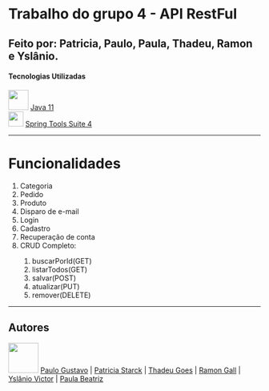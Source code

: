 # Trabalho do grupo 4 - API RestFul

## Feito por: Patricia, Paulo, Paula, Thadeu, Ramon e Yslânio.


<h4>Tecnologias Utilizadas</h4>
 <img src="https://github.com/eduardocs90/POO2023_Grupo6/assets/141193350/da426343-ad69-4070-af0e-b81ac4303722" height="40" width="40"> <a href="https://www.oracle.com/br/java/technologies/javase/jdk11-archive-downloads.html">Java 11</a>
 <br>
 <img src="https://github.com/eduardocs90/POO2023_Grupo6/assets/141193350/0ae95b40-0108-4e12-9b64-b1c8d75ce611" height="30" width="30"> <a href="https://spring.io/tools">Spring Tools Suite 4</a>
 
 <hr>

# Funcionalidades
<ol>
 <li>Categoria</li>
 <li>Pedido</li>
 <li>Produto</li>
 <li>Disparo de e-mail</li>
 <li>Login</li>
 <li>Cadastro</li>
 <li>Recuperação de conta</li>
 <li>CRUD Completo: </li>
  <ol>
   <li>buscarPorId(GET)</li>
   <li>listarTodos(GET)</li>
   <li>salvar(POST)</li>
   <li>atualizar(PUT)</li>
   <li>remover(DELETE)</li>
  </ol>
</ol>

 <hr>

<h2>Autores</h2>  
<img src="https://cdn.discordapp.com/attachments/1135262336819679372/1140675577733464254/github-logo-git-hub-icon-with-text-on-white-and-black-background-free-vector_2-removebg-preview.png" height="60" width="60">  <a href="https://github.com/paulotuler001">Paulo Gustavo</a> | <a href="https://github.com/patriciastarck">Patricia Starck</a> | <a href="https://github.com/ThadeuGoes">Thadeu Goes</a> | <a href="https://github.com/RGOC12">Ramon Gall</a> | <a href="https://github.com/yslanio-victor">Yslânio Victor</a> | <a href="https://github.com/paulabeatrizoliveira">Paula Beatriz</a>
